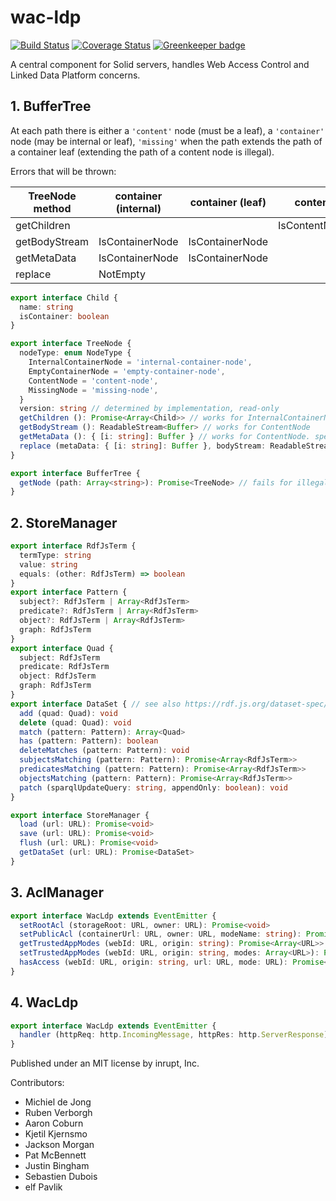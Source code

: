 # wac-ldp

[![Build Status](https://travis-ci.org/inrupt/wac-ldp.svg?branch=master)](https://travis-ci.org/inrupt/wac-ldp) [![Coverage Status](https://coveralls.io/repos/github/inrupt/wac-ldp/badge.svg?branch=master)](https://coveralls.io/github/inrupt/wac-ldp?branch=master) [![Greenkeeper badge](https://badges.greenkeeper.io/inrupt/wac-ldp.svg)](https://greenkeeper.io/)

A central component for Solid servers, handles Web Access Control and Linked Data Platform concerns.

## 1. BufferTree
At each path there is either a `'content'` node (must be a leaf), a `'container'` node (may be internal or leaf), `'missing'` when the path extends the path of a container leaf (extending the path of a content node is illegal).

Errors that will be thrown:

| TreeNode method | container (internal) | container (leaf) | content | missing | illegal |
|-----------------|----------------------|------------------|---------|--------|----------|
| getChildren     |                      |                  | IsContentNode | IsMissingNode |
| getBodyStream   | IsContainerNode      | IsContainerNode  |         | IsMissingNode |
| getMetaData     | IsContainerNode      | IsContainerNode  |         | IsMissingNode |
| replace         | NotEmpty             |                  |         |               |

```ts
export interface Child {
  name: string
  isContainer: boolean
}

export interface TreeNode {
  nodeType: enum NodeType {
    InternalContainerNode = 'internal-container-node',
    EmptyContainerNode = 'empty-container-node',
    ContentNode = 'content-node',
    MissingNode = 'missing-node',
  }
  version: string // determined by implementation, read-only
  getChildren (): Promise<Array<Child>> // works for InternalContainerNode and EmptyContainerNode
  getBodyStream (): ReadableStream<Buffer> // works for ContentNode
  getMetaData (): { [i: string]: Buffer } // works for ContentNode. special entry is 'contentType'
  replace (metaData: { [i: string]: Buffer }, bodyStream: ReadableStream<Buffer>): Promise<void> // fails for InternalContainerNode and if the node already changed or became illegal
}

export interface BufferTree {
  getNode (path: Array<string>): Promise<TreeNode> // fails for illegal nodes. Sets a watch on the path to track if it changes
}
```
## 2. StoreManager
```ts
export interface RdfJsTerm {
  termType: string
  value: string
  equals: (other: RdfJsTerm) => boolean
}
export interface Pattern {
  subject?: RdfJsTerm | Array<RdfJsTerm>
  predicate?: RdfJsTerm | Array<RdfJsTerm>
  object?: RdfJsTerm | Array<RdfJsTerm>
  graph: RdfJsTerm
}
export interface Quad {
  subject: RdfJsTerm
  predicate: RdfJsTerm
  object: RdfJsTerm
  graph: RdfJsTerm
}
export interface DataSet { // see also https://rdf.js.org/dataset-spec/
  add (quad: Quad): void
  delete (quad: Quad): void
  match (pattern: Pattern): Array<Quad>
  has (pattern: Pattern): boolean
  deleteMatches (pattern: Pattern): void
  subjectsMatching (pattern: Pattern): Promise<Array<RdfJsTerm>>
  predicatesMatching (pattern: Pattern): Promise<Array<RdfJsTerm>>
  objectsMatching (pattern: Pattern): Promise<Array<RdfJsTerm>>
  patch (sparqlUpdateQuery: string, appendOnly: boolean): void
}

export interface StoreManager {
  load (url: URL): Promise<void>
  save (url: URL): Promise<void>
  flush (url: URL): Promise<void>
  getDataSet (url: URL): Promise<DataSet>
}
```
## 3. AclManager
```ts
export interface WacLdp extends EventEmitter {
  setRootAcl (storageRoot: URL, owner: URL): Promise<void>
  setPublicAcl (containerUrl: URL, owner: URL, modeName: string): Promise<void>
  getTrustedAppModes (webId: URL, origin: string): Promise<Array<URL>>
  setTrustedAppModes (webId: URL, origin: string, modes: Array<URL>): Promise<void>
  hasAccess (webId: URL, origin: string, url: URL, mode: URL): Promise<boolean>
}
```
## 4. WacLdp
```ts
export interface WacLdp extends EventEmitter {
  handler (httpReq: http.IncomingMessage, httpRes: http.ServerResponse): Promise<void>
}
```

Published under an MIT license by inrupt, Inc.

Contributors:
* Michiel de Jong
* Ruben Verborgh
* Aaron Coburn
* Kjetil Kjernsmo
* Jackson Morgan
* Pat McBennett
* Justin Bingham
* Sebastien Dubois
* elf Pavlik
